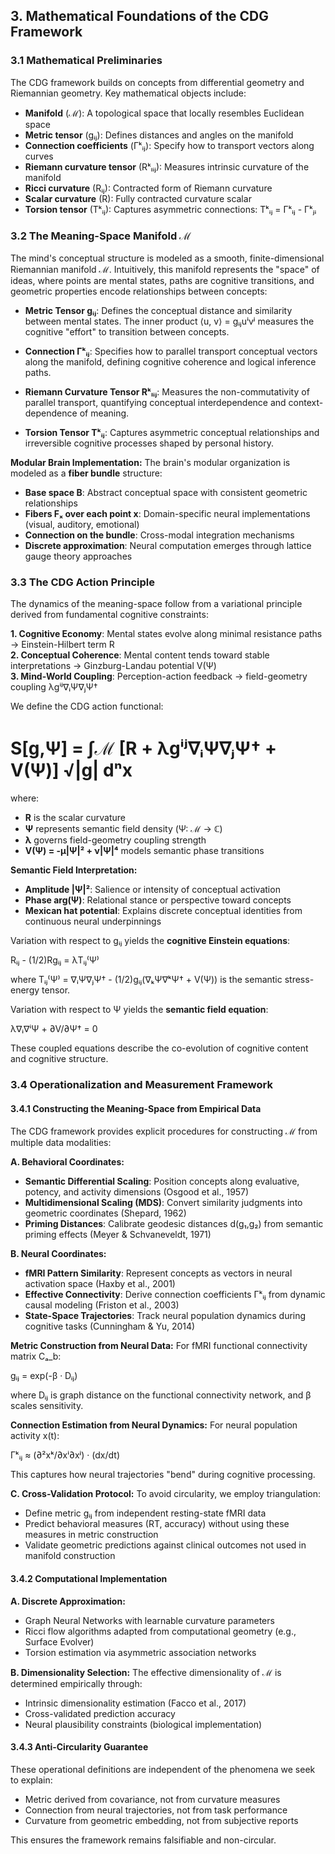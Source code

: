 

## 3. Mathematical Foundations of the CDG Framework

### 3.1 Mathematical Preliminaries

The CDG framework builds on concepts from differential geometry and Riemannian geometry. Key mathematical objects include:

- **Manifold** (ℳ): A topological space that locally resembles Euclidean space
- **Metric tensor** (gᵢⱼ): Defines distances and angles on the manifold
- **Connection coefficients** (Γᵏᵢⱼ): Specify how to transport vectors along curves
- **Riemann curvature tensor** (Rᵏₗᵢⱼ): Measures intrinsic curvature of the manifold
- **Ricci curvature** (Rᵢⱼ): Contracted form of Riemann curvature  
- **Scalar curvature** (R): Fully contracted curvature scalar
- **Torsion tensor** (Tᵏᵢⱼ): Captures asymmetric connections: Tᵏᵢⱼ = Γᵏᵢⱼ - Γᵏⱼᵢ

### 3.2 The Meaning-Space Manifold ℳ

The mind's conceptual structure is modeled as a smooth, finite-dimensional Riemannian manifold ℳ. Intuitively, this manifold represents the "space" of ideas, where points are mental states, paths are cognitive transitions, and geometric properties encode relationships between concepts:

- **Metric Tensor gᵢⱼ**: Defines the conceptual distance and similarity between mental states. The inner product ⟨u, v⟩ = gᵢⱼuⁱvʲ measures the cognitive "effort" to transition between concepts.

- **Connection Γᵏᵢⱼ**: Specifies how to parallel transport conceptual vectors along the manifold, defining cognitive coherence and logical inference paths.

- **Riemann Curvature Tensor Rᵏₗᵢⱼ**: Measures the non-commutativity of parallel transport, quantifying conceptual interdependence and context-dependence of meaning.

- **Torsion Tensor Tᵏᵢⱼ**: Captures asymmetric conceptual relationships and irreversible cognitive processes shaped by personal history.

**Modular Brain Implementation:**
The brain's modular organization is modeled as a **fiber bundle** structure:
- **Base space B**: Abstract conceptual space with consistent geometric relationships
- **Fibers Fₓ over each point x**: Domain-specific neural implementations (visual, auditory, emotional)  
- **Connection on the bundle**: Cross-modal integration mechanisms
- **Discrete approximation**: Neural computation emerges through lattice gauge theory approaches

### 3.3 The CDG Action Principle

The dynamics of the meaning-space follow from a variational principle derived from fundamental cognitive constraints:

**1. Cognitive Economy**: Mental states evolve along minimal resistance paths → Einstein-Hilbert term R  
**2. Conceptual Coherence**: Mental content tends toward stable interpretations → Ginzburg-Landau potential V(Ψ)  
**3. Mind-World Coupling**: Perception-action feedback → field-geometry coupling λgⁱʲ∇ᵢΨ∇ⱼΨ†

We define the CDG action functional:


# S[g,Ψ] = ∫ℳ [R + λgⁱʲ∇ᵢΨ∇ⱼΨ† + V(Ψ)] √|g| dⁿx


where:
- **R** is the scalar curvature
- **Ψ** represents semantic field density (Ψ: ℳ → ℂ)
- **λ** governs field-geometry coupling strength
- **V(Ψ) = -μ|Ψ|² + ν|Ψ|⁴** models semantic phase transitions

**Semantic Field Interpretation:**
- **Amplitude |Ψ|²**: Salience or intensity of conceptual activation
- **Phase arg(Ψ)**: Relational stance or perspective toward concepts
- **Mexican hat potential**: Explains discrete conceptual identities from continuous neural underpinnings

Variation with respect to gᵢⱼ yields the **cognitive Einstein equations**:


Rᵢⱼ - (1/2)Rgᵢⱼ = λTᵢⱼ⁽Ψ⁾


where Tᵢⱼ⁽Ψ⁾ = ∇ᵢΨ∇ⱼΨ† - (1/2)gᵢⱼ(∇ₖΨ∇ᵏΨ† + V(Ψ)) is the semantic stress-energy tensor.

Variation with respect to Ψ yields the **semantic field equation**:


λ∇ᵢ∇ⁱΨ + ∂V/∂Ψ† = 0


These coupled equations describe the co-evolution of cognitive content and cognitive structure.

### 3.4 Operationalization and Measurement Framework

#### 3.4.1 Constructing the Meaning-Space from Empirical Data

The CDG framework provides explicit procedures for constructing ℳ from multiple data modalities:

**A. Behavioral Coordinates:**
- **Semantic Differential Scaling**: Position concepts along evaluative, potency, and activity dimensions (Osgood et al., 1957)
- **Multidimensional Scaling (MDS)**: Convert similarity judgments into geometric coordinates (Shepard, 1962)  
- **Priming Distances**: Calibrate geodesic distances d(g₁,g₂) from semantic priming effects (Meyer & Schvaneveldt, 1971)

**B. Neural Coordinates:**
- **fMRI Pattern Similarity**: Represent concepts as vectors in neural activation space (Haxby et al., 2001)
- **Effective Connectivity**: Derive connection coefficients Γᵏᵢⱼ from dynamic causal modeling (Friston et al., 2003)
- **State-Space Trajectories**: Track neural population dynamics during cognitive tasks (Cunningham & Yu, 2014)

**Metric Construction from Neural Data:**
For fMRI functional connectivity matrix Cₐ_b:


gᵢⱼ = exp(-β · Dᵢⱼ)


where Dᵢⱼ is graph distance on the functional connectivity network, and β scales sensitivity.

**Connection Estimation from Neural Dynamics:**
For neural population activity x(t):


Γᵏᵢⱼ ≈ (∂²xᵏ/∂xⁱ∂xʲ) · (dx/dt)


This captures how neural trajectories "bend" during cognitive processing.

**C. Cross-Validation Protocol:**
To avoid circularity, we employ triangulation:
- Define metric gᵢⱼ from independent resting-state fMRI data
- Predict behavioral measures (RT, accuracy) without using these measures in metric construction  
- Validate geometric predictions against clinical outcomes not used in manifold construction

#### 3.4.2 Computational Implementation

**A. Discrete Approximation:**
- Graph Neural Networks with learnable curvature parameters
- Ricci flow algorithms adapted from computational geometry (e.g., Surface Evolver)
- Torsion estimation via asymmetric association networks

**B. Dimensionality Selection:**
The effective dimensionality of ℳ is determined empirically through:
- Intrinsic dimensionality estimation (Facco et al., 2017)
- Cross-validated prediction accuracy
- Neural plausibility constraints (biological implementation)

#### 3.4.3 Anti-Circularity Guarantee

These operational definitions are independent of the phenomena we seek to explain:
- Metric derived from covariance, not from curvature measures
- Connection from neural trajectories, not from task performance  
- Curvature from geometric embedding, not from subjective reports

This ensures the framework remains falsifiable and non-circular.

